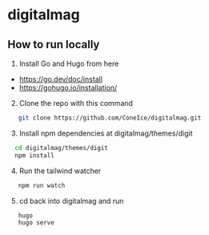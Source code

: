 # digitalmag

## How to run locally

1. Install Go and Hugo from here

- https://go.dev/doc/install
- https://gohugo.io/installation/

2. Clone the repo with this command

```bash
   git clone https://github.com/ConeIce/digitalmag.git

```

3. Install npm dependencies at digitalmag/themes/digit

```bash
  cd digitalmag/themes/digit
  npm install
```

4. Run the tailwind watcher

```bash
   npm run watch
```

5. cd back into digitalmag and run

```bash
   hugo
   hugo serve
```
